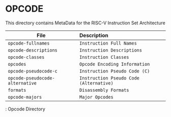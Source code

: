 # OPCODE

This directory contains MetaData for the RISC-V Instruction Set Architecture

| File                           | Description                             |
|--------------------------------|:----------------------------------------|
| `opcode-fullnames`             | `Instruction Full Names`                |
| `opcode-descriptions`          | `Instruction Descriptions`              |
| `opcode-classes`               | `Instruction Classes`                   |
| `opcodes`                      | `Opcode Encoding Information`           |
| `opcode-pseudocode-c`          | `Instruction Pseudo Code (C)`           |
| `opcode-pseudocode-alternative`| `Instruction Pseudo Code (Alternative)` |
| `formats`                      | `Disassembly Formats`                   |
| `opcode-majors`                | `Major Opcodes`                         |
: Opcode Directory

